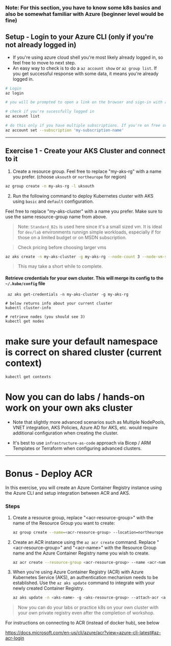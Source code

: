 ### Note: For this section, you have to know some k8s basics and also be somewhat familiar with Azure (beginner level would be fine)

## Setup - Login to your Azure CLI (only if you're not already logged in)

  * If you're using azure cloud shell you're most likely already logged in, so feel free to move to next step.  
  * An easy way to check is to do a `az account show` or `az group list`. If you get successful response with some data, it means you're already logged in.  

  ```bash  
  # Login
  az login
  
  # you will be prompted to open a link on the browser and sign-in with a code. Just follow the instructions on the terminal or reach out to instructor for help.
  
  # check if you're sucessfully logged in
  az account list
  
  # do this only if you have multiple subscriptions. If you're on free subscription account, you likely have just one subscription, so feel free to skip
  az account set --subscription 'my-subscription-name'
  ```
---

## Exercise 1 - Create your AKS Cluster and connect to it

1. Create a resource group. Feel free to replace "my-aks-rg" with a name you prefer. (choose `uksouth` or `northeurope` for region)

  ```bash
  az group create -n my-aks-rg -l uksouth
  ```

2. Run the following command to deploy Kubernetes cluster with AKS using `basic` and `default` configuration.

Feel free to replace "my-aks-cluster" with a name you prefer. Make sure to use the same resource-group name from above.

> Note: `Standard_B2s` is used here since it's a small sized vm. It is ideal for `dev/lab` environments runnign simple workloads, especially if for those on a limited budget or on MSDN subscription. 

> Check pricing before choosing larger vms

  ```bash
  az aks create -n my-aks-cluster -g my-aks-rg --node-count 3 --node-vm-size "Standard_B2s" --generate-ssh-keys
  ```
  
  > This may take a short while to complete.


#### Retrieve credentials for your own cluster. This will merge its config to the `~/.kube/config` file

```
 az aks get-credentials -n my-aks-cluster -g my-aks-rg 
```

```
# below returns info about your current cluster
kubectl cluster-info

# retrieve nodes (you should see 3)
kubectl get nodes
```

# make sure your default namespace is correct on shared cluster (current context)
```
kubectl get contexts
```

# Now you can do labs / hands-on work on your own aks cluster

* Note that slightly more advanced scenarios such as Multiple NodePools, VNET integration, AKS Policies, Azure AD for AKS, etc. would require additional configuration when creating the cluster.

* It's best to use `infrastructure-as-code` approach via Bicep / ARM Templates or Terraform when configuring advanced clusters.

----   
    
# Bonus - Deploy ACR

In this exercise, you will create an Azure Container Registry instance using the Azure CLI and setup integration between ACR and AKS. 

### Steps

1. Create a resource group, replace "\<acr-resource-group>" with the name of the Resource Group you want to create:

    ```bash
    az group create --name=<acr-resource-group> --location=northeurope
    ```

2. Create an ACR instance using the ```az acr create``` command. Replace "\<acr-resource-group>" and "\<acr-name>" with the Resource Group name and the Azure Container Registry name you wish to create.

    ```bash
    az acr create --resource-group <acr-resource-group> --name <acr-name> --sku Basic
    ```

3. When you're using Azure Container Registry (ACR) with Azure Kubernetes Service (AKS), an authentication mechanism needs to be established. Use the ```az aks update``` command to integrate with your newly created Container Registry.

    ```bash
    az aks update -n <aks-name> -g <aks-resource-group> --attach-acr <acr-name>
    ``` 

> Now you can do your labs or practice k8s on your own cluster with your own private registry even after the completion of workshop. 

For instructions on connecting to ACR (instead of docker hub), see below

https://docs.microsoft.com/en-us/cli/azure/acr?view=azure-cli-latest#az-acr-login


